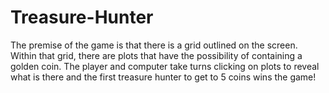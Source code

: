 # Treasure-Hunter

The premise of the game is that there is a grid outlined on the screen. Within that grid, there are plots that have the possibility of containing a golden coin. The player and computer take turns clicking on plots to reveal what is there and the first treasure hunter to get to 5 coins wins the game!

